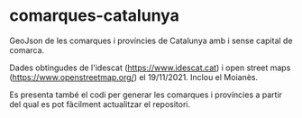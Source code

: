 # comarques-catalunya
GeoJson de les comarques i províncies de Catalunya amb i sense capital de comarca. 

Dades obtingudes de l'idescat (https://www.idescat.cat) i open street maps (https://www.openstreetmap.org/) el 19/11/2021. Inclou el Moianès. 

Es presenta també el codi per generar les comarques i províncies a partir del qual es pot fàcilment actualitzar el repositori. 


